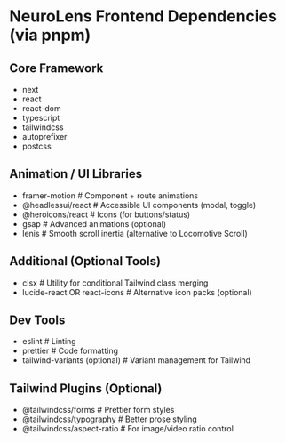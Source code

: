 # NeuroLens Frontend Dependencies (via pnpm)

## Core Framework
- next
- react
- react-dom
- typescript
- tailwindcss
- autoprefixer
- postcss

## Animation / UI Libraries
- framer-motion                  # Component + route animations
- @headlessui/react              # Accessible UI components (modal, toggle)
- @heroicons/react               # Icons (for buttons/status)
- gsap                           # Advanced animations (optional)
- lenis                          # Smooth scroll inertia (alternative to Locomotive Scroll)

## Additional (Optional Tools)
- clsx                           # Utility for conditional Tailwind class merging
- lucide-react OR react-icons    # Alternative icon packs (optional)

## Dev Tools
- eslint                         # Linting
- prettier                       # Code formatting
- tailwind-variants (optional)   # Variant management for Tailwind

## Tailwind Plugins (Optional)
- @tailwindcss/forms             # Prettier form styles
- @tailwindcss/typography        # Better prose styling
- @tailwindcss/aspect-ratio      # For image/video ratio control
